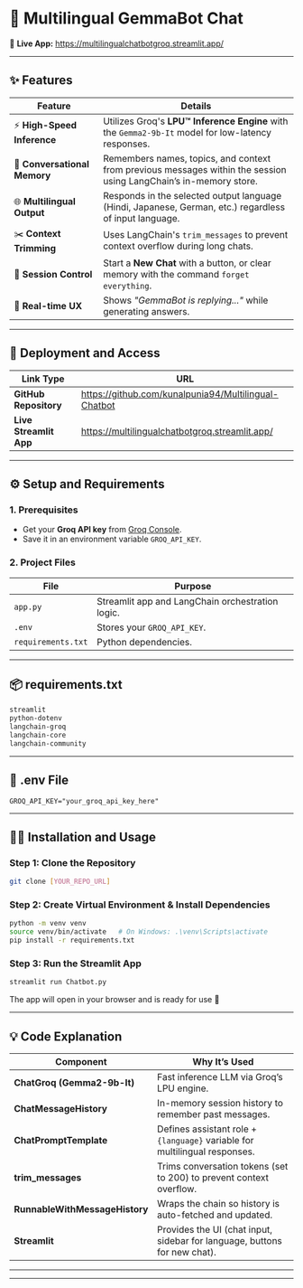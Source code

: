 # 🤖 Multilingual GemmaBot Chat

🔗 **Live App:** https://multilingualchatbotgroq.streamlit.app/

---

## ✨ Features

| Feature | Details |
|---------|---------|
| ⚡ **High-Speed Inference** | Utilizes Groq's **LPU™ Inference Engine** with the `Gemma2-9b-It` model for low-latency responses. |
| 🧠 **Conversational Memory** | Remembers names, topics, and context from previous messages within the session using LangChain’s in-memory store. |
| 🌐 **Multilingual Output** | Responds in the selected output language (Hindi, Japanese, German, etc.) regardless of input language. |
| ✂️ **Context Trimming** | Uses LangChain's `trim_messages` to prevent context overflow during long chats. |
| 🔄 **Session Control** | Start a **New Chat** with a button, or clear memory with the command `forget everything`. |
| 💬 **Real-time UX** | Shows *"GemmaBot is replying..."* while generating answers. |

---

## 🚀 Deployment and Access

| Link Type | URL |
|-----------|-----|
| **GitHub Repository** | https://github.com/kunalpunia94/Multilingual-Chatbot |
| **Live Streamlit App** | https://multilingualchatbotgroq.streamlit.app/ |

---

## ⚙️ Setup and Requirements

### 1. Prerequisites
- Get your **Groq API key** from [Groq Console](https://console.groq.com).
- Save it in an environment variable `GROQ_API_KEY`.

### 2. Project Files

| File | Purpose |
|------|---------|
| `app.py` | Streamlit app and LangChain orchestration logic. |
| `.env` | Stores your `GROQ_API_KEY`. |
| `requirements.txt` | Python dependencies. |

---

## 📦 requirements.txt
```txt
streamlit
python-dotenv
langchain-groq
langchain-core
langchain-community
```

---

## 🔑 .env File
```env
GROQ_API_KEY="your_groq_api_key_here"
```

---

## 👨‍💻 Installation and Usage

### Step 1: Clone the Repository
```bash
git clone [YOUR_REPO_URL]
```

### Step 2: Create Virtual Environment & Install Dependencies
```bash
python -m venv venv
source venv/bin/activate   # On Windows: .\venv\Scripts\activate
pip install -r requirements.txt
```

### Step 3: Run the Streamlit App
```bash
streamlit run Chatbot.py
```

The app will open in your browser and is ready for use 🎉

---

## 💡 Code Explanation

| Component | Why It’s Used |
|-----------|---------------|
| **ChatGroq (Gemma2-9b-It)** | Fast inference LLM via Groq’s LPU engine. |
| **ChatMessageHistory** | In-memory session history to remember past messages. |
| **ChatPromptTemplate** | Defines assistant role + `{language}` variable for multilingual responses. |
| **trim_messages** | Trims conversation tokens (set to 200) to prevent context overflow. |
| **RunnableWithMessageHistory** | Wraps the chain so history is auto-fetched and updated. |
| **Streamlit** | Provides the UI (chat input, sidebar for language, buttons for new chat). |

---


---
